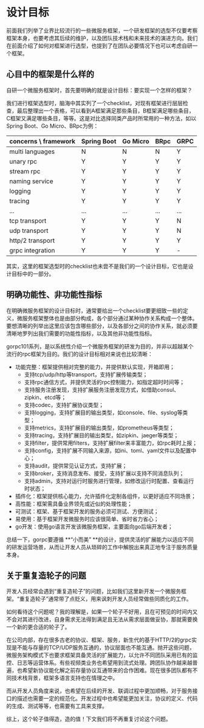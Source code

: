 # 设计目标

前面我们列举了业界比较流行的一些微服务框架，一个研发框架的选型不仅要考察框架本身，也要考虑其后续的维护，以及团队技术栈和未来技术的演进方向。我们在前面介绍了如何对框架进行选型，也提到了在团队必要情况下也可以考虑自研一个框架。

## 心目中的框架是什么样的

自研一个微服务框架时，首先要明确的就是设计目标：要实现一个怎样的框架？

我们进行框架选型时，脑海中其实列了一个checklist，对现有框架进行层层检查，最后整理出一个表格，可以看到A框架满足那些条目，B框架满足哪些条目，C框架又满足哪些条目，等等。这是对比选择同类产品时所常用的一种方法，如以Spring Boot、Go Micro、BRpc为例：

| concerns \ framework | Spring Boot | Go Micro | BRpc | GRPC |
| -------------------- | ----------- | -------- | ---- | ---- |
| multi languages      | N           | N        | N    | Y    |
| unary rpc            | Y           | Y        | Y    | Y    |
| stream rpc           | Y           | Y        | Y    | Y    |
| naming service       | Y           | Y        | Y    | Y    |
| logging              | Y           | Y        | Y    | Y    |
| tracing              | Y           | Y        | Y    | Y    |
| ...                  | ...         | ...      | ...  | ...  |
| tcp transport        | Y           | Y        | Y    | N    |
| udp transport        | Y           | Y        | Y    | N    |
| http/2 transport     | Y           | Y        | Y    | Y    |
| grpc integration     | Y           | Y        | Y    | -    |

其实，这里的框架选型时的checklist也未尝不是我们的一个设计目标，它也是设计目标中的一部分。

## 明确功能性、非功能性指标

在明确微服务框架的设计目标时，通常要给出一个checklist要更细致一些的定义，微服务框架整体也是由部分构成，各个部分通过某种协作关系构成一个整体。要想清晰的列举出这里应该包含哪些部分，以及各部分之间的协作关系，就必须要清晰地罗列出我们需要的功能性指标，以及其他非功能性指标。

gorpc101系列，是以系统性介绍一个微服务框架的研发为目的，并非以超越某个流行的rpc框架为目的。我们的设计目标相对来说也比较清晰：

* 功能完整：框架提供相对完整的能力，并提供默认实现，开箱即用；
  * 支持tcp/udp/http等transport，支持扩展传输类型；
  * 支持rpc通信方式，并提供灵活的rpc控制能力，如指定超时时间等；
  * 支持服务注册发现，支持扩展服务注册发现方式，如借助consul、zipkin、etcd等；
  * 支持codec，支持扩展协议类型；
  * 支持logging，支持扩展目的输出类型，如console、file、syslog等类型；
  * 支持metrics，支持扩展目的输出类型，如prometheus等类型；
  * 支持tracing，支持扩展目的输出类型，如zipkin、jaeger等类型；
  * 支持filter，提供常用filters，支持扩展filter来丰富能力，如rpc耗时上报；
  * 支持config，支持扩展不同输入来源，如ini、toml、yaml文件以及配置中心；
  * 支持audit，提供常见认证方式，支持扩展；
  * 支持broker，支持消息发布、接受，支持扩展以支持不同消息队列；
  * 支持admin，支持对运行时服务进行管理，如修改运行时配置、查看运行时状态；
* 插件化：框架提供核心能力，允许插件化定制各组件，以更好适应不同场景；
* 高性能：框架需具备业界领先或近似的处理性能；
* 可测试：框架、基于框架开发的服务必须可测试、方便测试；
* 易使用：基于框架开发微服务时应该很简单、省时省力省心；
* go开发：使用go语言开发该微服务框架，主要面向go后端开发者；

总结一下，gorpc要遵循 **“小而美” **的设计，提供灵活的扩展能力以适应不同的研发运营场景，从而让开发人员从琐碎的工作中解脱出来真正地专注于服务质量本身。

## 关于重复造轮子的问题

开发人员经常会遇到“重复造轮子”的问题，比如我们这里新开发一个微服务框架。“重复造轮子”通常带了点贬义，用来讽刺开发人员经常做些同质化的工作。

如何看待这个问题呢？我的理解是，如果一个轮子不好用，且在可预见的时间内又不会对其进行改进，自身需求无法得到满足且无法从需求层面做妥协，那就需要换一个新的更合适的轮子了。

在公司内部，存在很多古老的协议、框架、服务，新生代的基于HTTP/2的grpc实现是不能与存量的TCP/UDP服务互通的，协议层面也不能互通。抛开这些问题，微服务架构模式下也要求框架具备灵活的扩展能力，以允许不同团队采用已有的监控、日志等运营体系。有些视频类业务也希望用到流式处理。跨团队协作越来越普遍，也希望新协议能化解之前存量协议互通带来的合作困难。现在很多团队都有不同技术栈背景，框架多语言支持也在情理之中。

而从开发人员角度来说，也希望在后续的开发、联调过程中更加顺畅，对于服务接口的描述也需要一定的规范化。开发过程中也希望能更加关注，协议的定义、代码的生成、测试等等，也需要有工具来支撑。

综上，这个轮子值得造，造的值！下文我们将不再重复讨论这个问题。

